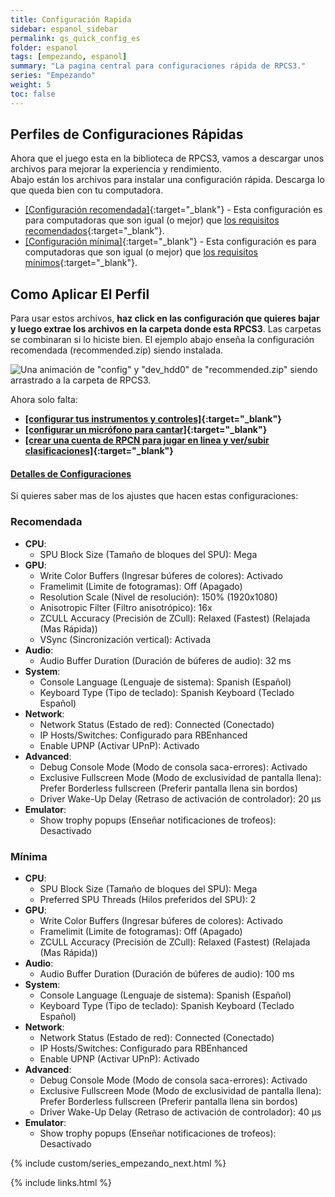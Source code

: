 ```yaml
---
title: Configuración Rapida
sidebar: espanol_sidebar
permalink: gs_quick_config_es
folder: espanol
tags: [empezando, espanol]
summary: "La pagina central para configuraciones rápida de RPCS3."
series: "Empezando"
weight: 5
toc: false
---
```


## Perfiles de Configuraciones Rápidas

Ahora que el juego esta en la biblioteca de RPCS3, vamos a descargar unos archivos para mejorar la experiencia y rendimiento.  
Abajo están los archivos para instalar una configuración rápida. Descarga lo que queda bien con tu computadora.

* [[Configuración recomendada]](https://rb3pc.milohax.org/downloads/customconfigs/recommended_es.zip){:target="_blank"} - Esta configuración es para computadoras que son igual (o mejor) que [los requisitos recomendados](https://rb3pc.milohax.org/gs_reqs_es#una-computadora){:target="_blank"}.
* [[Configuración mínima]](https://rb3pc.milohax.org/downloads/customconfigs/minimum_es.zip){:target="_blank"} - Esta configuración es para computadoras que son igual (o mejor) que [los requisitos mínimos](https://rb3pc.milohax.org/gs_reqs_es#una-computadora){:target="_blank"}.

## Como Aplicar El Perfil
Para usar estos archivos, **haz click en las configuración que quieres bajar y luego extrae los archivos en la carpeta donde esta RPCS3**. Las carpetas se combinaran si lo hiciste bien.
El ejemplo abajo enseña la configuración recomendada (recommended.zip) siendo instalada.

![Una animación de "config" y "dev_hdd0" de "recommended.zip" siendo arrastrado a la carpeta de RPCS3.](https://rb3pc.milohax.org/images/cust/quickconf.gif "Recommended.zip")

Ahora solo falta:
* **[[configurar tus instrumentos y controles]](https://rb3pc.milohax.org/ctrls_es){:target="_blank"}**
* **[[configurar un micrófono para cantar]](https://rb3pc.milohax.org/gs_mics_es){:target="_blank"}**
* **[[crear una cuenta de RPCN para jugar en linea y ver/subir clasificaciones]](https://rb3pc.milohax.org/rpcn_intro_es){:target="_blank"}**

<div class="panel-group" id="accordion">
                    <div class="panel panel-default">
                        <div class="panel-heading">
                            <h4 class="panel-title">
                                <a class="noCrossRef accordion-toggle" data-toggle="collapse" data-parent="#accordion" href="#detallesconf">Detalles de Configuraciones</a>
                            </h4>
                        </div>
                        <div id="detallesconf" class="panel-collapse collapse noCrossRef">
                            <div class="panel-body">
                                <p>Si quieres saber mas de los ajustes que hacen estas configuraciones:</p>
<h3 id="recomendada">Recomendada</h3>
<ul>
<li><strong>CPU</strong>:
<ul>
<li>SPU Block Size (Tamaño de bloques del SPU): Mega</li>
</ul>
</li>
<li><strong>GPU</strong>:
<ul>
<li>Write Color Buffers (Ingresar búferes de colores): Activado</li>
<li>Framelimit (Limite de fotogramas): Off (Apagado)</li>
<li>Resolution Scale (Nivel de resolución): 150% (1920x1080)</li>
<li>Anisotropic Filter (Filtro anisotrópico): 16x</li>
<li>ZCULL Accuracy (Precisión de ZCull): Relaxed (Fastest) (Relajada (Mas Rápida))</li>
<li>VSync (Sincronización vertical): Activada</li>
</ul>
</li>
<li><strong>Audio</strong>:
<ul>
<li>Audio Buffer Duration (Duración de búferes de audio): 32 ms</li>
</ul>
</li>
<li><strong>System</strong>:
<ul>
<li>Console Language (Lenguaje de sistema): Spanish (Español)</li>
<li>Keyboard Type (Tipo de teclado): Spanish Keyboard (Teclado Español)</li>
</ul>
</li>
<li><strong>Network</strong>:
<ul>
<li>Network Status (Estado de red): Connected (Conectado)</li>
<li>IP Hosts/Switches: Configurado para RBEnhanced</li>
<li>Enable UPNP (Activar UPnP): Activado</li>
</ul>
</li>
<li><strong>Advanced</strong>:
<ul>
<li>Debug Console Mode (Modo de consola saca-errores): Activado</li>
<li>Exclusive Fullscreen Mode (Modo de exclusividad de pantalla llena): Prefer Borderless fullscreen (Preferir pantalla llena sin bordos)</li>
<li>Driver Wake-Up Delay (Retraso de activación de controlador): 20 µs</li>
</ul>
</li>
<li><strong>Emulator</strong>:
<ul>
<li>Show trophy popups (Enseñar notificaciones de trofeos): Desactivado</li>
</ul>
</li>
</ul>
<h3 id="minima">Mínima</h3>
<ul>
<li><strong>CPU</strong>:
<ul>
<li>SPU Block Size (Tamaño de bloques del SPU): Mega</li>
<li>Preferred SPU Threads (Hilos preferidos del SPU): 2</li>
</ul>
</li>
<li><strong>GPU</strong>:
<ul>
<li>Write Color Buffers (Ingresar búferes de colores): Activado</li>
<li>Framelimit (Limite de fotogramas): Off (Apagado)</li>
<li>ZCULL Accuracy (Precisión de ZCull): Relaxed (Fastest) (Relajada (Mas Rápida))</li>
</ul>
</li>
<li><strong>Audio</strong>:
<ul>
<li>Audio Buffer Duration (Duración de búferes de audio): 100 ms</li>
</ul>
</li>
<li><strong>System</strong>:
<ul>
<li>Console Language (Lenguaje de sistema): Spanish (Español)</li>
<li>Keyboard Type (Tipo de teclado): Spanish Keyboard (Teclado Español)</li>
</ul>
</li>
<li><strong>Network</strong>:
<ul>
<li>Network Status (Estado de red): Connected (Conectado)</li>
<li>IP Hosts/Switches: Configurado para RBEnhanced</li>
<li>Enable UPNP (Activar UPnP): Activado</li>
</ul>
</li>
<li><strong>Advanced</strong>:
<ul>
<li>Debug Console Mode (Modo de consola saca-errores): Activado</li>
<li>Exclusive Fullscreen Mode (Modo de exclusividad de pantalla llena): Prefer Borderless fullscreen (Preferir pantalla llena sin bordos)</li>
<li>Driver Wake-Up Delay (Retraso de activación de controlador): 40 µs</li>
</ul>
</li>
<li><strong>Emulator</strong>:
<ul>
<li>Show trophy popups (Enseñar notificaciones de trofeos): Desactivado</li>
</ul>
</li>
</ul>
                            </div>
                        </div>
                    </div>
                    <!-- /.panel -->
</div>
<!-- /.panel-group -->

{% include custom/series_empezando_next.html %}

{% include links.html %}